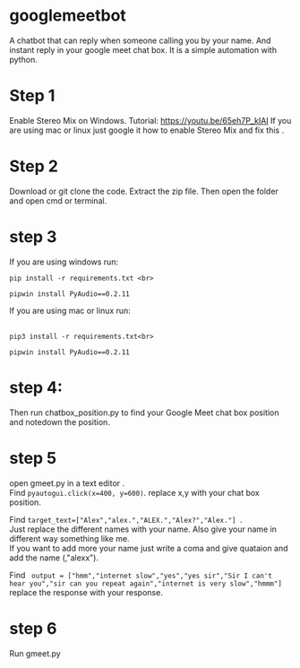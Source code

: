 # googlemeetbot
A chatbot that can reply when someone calling you by your name. And instant reply in your google meet chat box. It is a simple automation with python.

# Step 1
Enable Stereo Mix on Windows. 
Tutorial: https://youtu.be/65eh7P_kIAI
If you are using mac or linux just google it how to enable  Stereo Mix  and fix this .

# Step 2
Download or git clone the code. Extract the zip file. Then open the folder and open cmd or terminal.

# step 3
If you are using windows run: <br>
```
pip install -r requirements.txt <br>
```
```
pipwin install PyAudio==0.2.11
```

If you are using mac or linux run:<br><br>
```
pip3 install -r requirements.txt<br>
```
```
pipwin install PyAudio==0.2.11
```

# step 4:
Then run chatbox_position.py  to find your Google Meet chat box position and notedown the position.

# step 5
open gmeet.py in a text editor .<br>
Find ```pyautogui.click(x=400, y=600)```. replace x,y with your chat box position.<br>

Find ```target_text=["Alex","alex.","ALEX.","Alex?","Alex."] ```.<br>
Just replace the different names with your name. Also give your name in different way something like me.<br>
If you want to add more your name just write a coma and give quataion and add the name (,"alexx").<br>

Find ``` output = ["hmm","internet slow","yes","yes sir","Sir I can't hear you","sir can you repeat again","internet is very slow","hmmm"]```<br>
replace the response with your response.

# step 6
Run gmeet.py 



